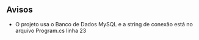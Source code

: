 ## Avisos

- O projeto usa o Banco de Dados MySQL e a string de conexão está no arquivo Program.cs linha 23
